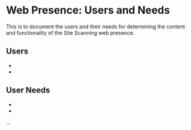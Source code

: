 # Web Presence: Users and Needs

This is to document the users and their needs for determining the content and functionality of the Site Scanning web presence.

## Users
 -
 - 

## User Needs
 - 
 - 



...
